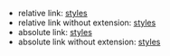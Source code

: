 - relative link: [styles](../../customize/styles.md)
- relative link without extension: [styles](../../customize/styles)
- absolute link: [styles](/customize/styles.md)
- absolute link without extension: [styles](/customize/styles)
